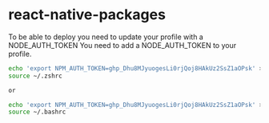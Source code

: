 # react-native-packages
To be able to deploy you need to update your profile with a NODE_AUTH_TOKEN
You need to add a NODE_AUTH_TOKEN to your profile.
```sh
echo 'export NPM_AUTH_TOKEN=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' >> ~/.zshrc
source ~/.zshrc

or

echo 'export NPM_AUTH_TOKEN=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' >> ~/.bashrc
source ~/.bashrc

```